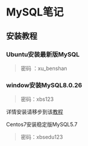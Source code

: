 # MySQL笔记

## 安装教程

### Ubuntu安装最新版MySQL

> 密码 ：xu_benshan

### window安装MySQL8.0.26

> 密码：xbs123

详情安装请移步到该[教程](https://blog.csdn.net/weixin_52270997/article/details/120066948?ops_request_misc=%257B%2522request%255Fid%2522%253A%2522165905474616781647516262%2522%252C%2522scm%2522%253A%252220140713.130102334..%2522%257D&request_id=165905474616781647516262&biz_id=0&utm_medium=distribute.pc_search_result.none-task-blog-2~all~top_positive~default-2-120066948-null-null.142^v35^pc_rank_34&utm_term=mysql%E5%AE%89%E8%A3%85%E9%85%8D%E7%BD%AE%E6%95%99%E7%A8%8B&spm=1018.2226.3001.4187)

Centos7安装稳定版MySQL5.7

> 密码：xbsedu123



